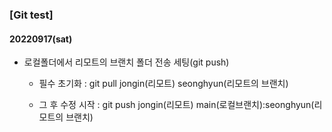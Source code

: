 ### [Git test]

#### 20220917(sat)

- 로컬폴더에서 리모트의 브랜치 폴더 전송 세팅(git push)

  - 필수 초기화 : git pull jongin(리모트) seonghyun(리모트의 브랜치)

  - 그 후 수정 시작 : git push jongin(리모트) main(로컬브랜치):seonghyun(리모트의 브랜치)

